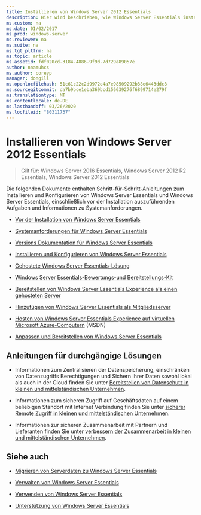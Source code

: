 ```yaml
---
title: Installieren von Windows Server 2012 Essentials
description: Hier wird beschrieben, wie Windows Server Essentials installiert und angepasst wird.
ms.custom: na
ms.date: 01/02/2017
ms.prod: windows-server
ms.reviewer: na
ms.suite: na
ms.tgt_pltfrm: na
ms.topic: article
ms.assetid: fdf020cd-3184-4886-9f9d-7d729a89057e
author: nnamuhcs
ms.author: coreyp
manager: dongill
ms.openlocfilehash: 51c61c22c2d9972e4a7e98509292b38e6443ddc8
ms.sourcegitcommit: da7b9bce1eba369bcd156639276f6899714e279f
ms.translationtype: MT
ms.contentlocale: de-DE
ms.lasthandoff: 03/26/2020
ms.locfileid: "80311737"
---
```

# <a name="install-windows-server-essentials"></a>Installieren von Windows Server 2012 Essentials

>Gilt für: Windows Server 2016 Essentials, Windows Server 2012 R2 Essentials, Windows Server 2012 Essentials

Die folgenden Dokumente enthalten Schritt-für-Schritt-Anleitungen zum Installieren und Konfigurieren von Windows Server Essentials und Windows Server Essentials, einschließlich vor der Installation auszuführenden Aufgaben und Informationen zu Systemanforderungen.   
  
-   [Vor der Installation von Windows Server Essentials](Before-You-Install-Windows-Server-Essentials.md)  
  
-   [Systemanforderungen für Windows Server Essentials](../get-started/system-requirements.md)  
  
-   [Versions Dokumentation für Windows Server Essentials](../get-started/release-notes.md)  
  
-   [Installieren und Konfigurieren von Windows Server Essentials](Install-and-Configure-Windows-Server-Essentials.md)  
  
-   [Gehostete Windows Server Essentials-Lösung](Hosted-Windows-Server-Essentials.md)  
  
-   [Windows Server Essentials-Bewertungs-und Bereitstellungs-Kit](Assessment-and-Deployment-Kit-for-Windows-Server-Essentials.md)  
 
-   [Bereitstellen von Windows Server Essentials Experience als einen gehosteten Server](Deploy-Windows-Server-Essentials-Experience-as-a-Hosted-Server.md)  
  
-   [Hinzufügen von Windows Server Essentials als Mitgliedsserver](Add-Windows-Server-Essentials-as-a-Member-Server.md)  
  
-   [Hosten von Windows Server Essentials Experience auf virtuellen Microsoft Azure-Computern](https://msdn.microsoft.com/library/dn520828.aspx) (MSDN)  
  
-   [Anpassen und Bereitstellen von Windows Server Essentials](Customize-and-Deploy-Windows-Server-Essentials.md)  

  
## <a name="end-to-end-solution-guides"></a>Anleitungen für durchgängige Lösungen  
  
-    Informationen zum Zentralisieren der Datenspeicherung, einschränken von Datenzugriffs Berechtigungen und Sichern Ihrer Daten sowohl lokal als auch in der Cloud finden Sie unter [Bereitstellen von Datenschutz in kleinen und mittelständischen Unternehmen](https://technet.microsoft.com/library/dn582043.aspx).  
  
-    Informationen zum sicheren Zugriff auf Geschäftsdaten auf einem beliebigen Standort mit Internet Verbindung finden Sie unter [sicherer Remote Zugriff in kleinen und mittelständischen Unternehmen](https://technet.microsoft.com/library/dn629457.aspx).  
  
-    Informationen zur sicheren Zusammenarbeit mit Partnern und Lieferanten finden Sie unter [verbessern der Zusammenarbeit in kleinen und mittelständischen Unternehmen](https://technet.microsoft.com/library/dn747893.aspx).  
  
## <a name="see-also"></a>Siehe auch  
    
  
-   [Migrieren von Serverdaten zu Windows Server Essentials](../migrate/Migrate-Server-Data-to-Windows-Server-Essentials.md)  
  
-   [Verwalten von Windows Server Essentials](../manage/Manage-Windows-Server-Essentials.md)  
  
-   [Verwenden von Windows Server Essentials](../use/Use-Windows-Server-Essentials.md)  
  
-   [Unterstützung von Windows Server Essentials](../support/Support-Windows-Server-Essentials.md)
